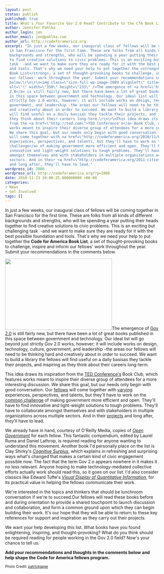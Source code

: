```yaml
---
layout: post
status: publish
published: true
title: What's Your Favorite Gov 2.0 Read? Contribute to the CfA Book List.
author: Jennifer Pahlka
author_login: jen
author_email: jen@pahlka.com
author_url: http://codeforamerica.org
excerpt: "In just a few weeks, our inaugural class of fellows will be coming together
  in San Francisco for the first time. These are folks from all kinds of different
  backgrounds and strengths, who will be spending a year putting their heads together
  to find creative solutions to civic problems. This is an exciting but challenging
  task  -and we want to make sure they are ready for it with the best possible foundation
  and tools. That's why we need your help to put together the <strong>Code for America
  Book List</strong>, a set of thought-provoking books to challenge, inspire and inform
  our fellows' work throughout the year. Submit your recommendations in the comments
  below.\r\n\r\n<img class=\"size-full wp-image-2089 alignleft\" title=\"Books\" src=\"http://codeforamerica.org/wp-content/uploads/2010/11/3738107746_f944ec80b1.jpeg\"
  alt=\"\" width=\"350\" height=\"233\" />The emergence of <a href=\"http://opengovernment.labs.oreilly.com/ch01.html\">Gov
  2.0</a> is still fairly new, but there have been a lot of great books published
  in this space between government and technology. Our ideal list will go beyond just
  strictly Gov 2.0 works, however; it will include works on design, technology, culture,
  government, and leadership -the areas our fellows will need to be thinking hard
  and creatively about in order to succeed. We want to build a library the fellows
  will find useful on a daily basisas they tackle their projects, and inspiring as
  they think about their careers long-term.\r\n\r\nThis idea draws its inspiration
  from the <a href=\"http://ted.com\">TED Conference's</a> Book Club, which features
  works meant to inspire their diverse group of attendees for a more interesting discussion.
  We share this goal, but our needs only begin with good conversation. Our <a href=\"http://codeforamerica.org/fellows/\">fellows</a>
  will come together with <a href=\"http://codeforamerica.org/2010/11/01/2011-cfa-fellows/\">varying</a>
  experiences, perspectives, and talents, but they'll have to work on the <a href=\"http://codeforamerica.org/what-we-do/\">common
  challenge</a> of making government more efficient and open. They'll have to find
  innovative and light-weight solutions to tough problems. They'll have to collaborate
  amongst themselves and with stakeholders in multiple organizations across multiple
  sectors. And in their <a href=\"http://codeforamerica.org/2011-cities-projects/\">projects</a>
  and long after, they'll have to lead."
wordpress_id: 2086
wordpress_url: http://codeforamerica.org/?p=2086
date: 2010-11-23 10:00:25.000000000 +00:00
categories:
- News
- Get Involved
tags: []
---
```

In just a few weeks, our inaugural class of fellows will be coming together in San Francisco for the first time. These are folks from all kinds of different backgrounds and strengths, who will be spending a year putting their heads together to find creative solutions to civic problems. This is an exciting but challenging task  -and we want to make sure they are ready for it with the best possible foundation and tools. That's why we need your help to put together the <strong>Code for America Book List</strong>, a set of thought-provoking books to challenge, inspire and inform our fellows' work throughout the year. Submit your recommendations in the comments below.



<img class="size-full wp-image-2089 alignleft" title="Books" src="http://codeforamerica.org/wp-content/uploads/2010/11/3738107746_f944ec80b1.jpeg" alt="" width="350" height="233" />The emergence of <a href="http://opengovernment.labs.oreilly.com/ch01.html">Gov 2.0</a> is still fairly new, but there have been a lot of great books published in this space between government and technology. Our ideal list will go beyond just strictly Gov 2.0 works, however; it will include works on design, technology, culture, government, and leadership -the areas our fellows will need to be thinking hard and creatively about in order to succeed. We want to build a library the fellows will find useful on a daily basisas they tackle their projects, and inspiring as they think about their careers long-term.



This idea draws its inspiration from the <a href="http://ted.com">TED Conference's</a> Book Club, which features works meant to inspire their diverse group of attendees for a more interesting discussion. We share this goal, but our needs only begin with good conversation. Our <a href="http://codeforamerica.org/fellows/">fellows</a> will come together with <a href="http://codeforamerica.org/2010/11/01/2011-cfa-fellows/">varying</a> experiences, perspectives, and talents, but they'll have to work on the <a href="http://codeforamerica.org/what-we-do/">common challenge</a> of making government more efficient and open. They'll have to find innovative and light-weight solutions to tough problems. They'll have to collaborate amongst themselves and with stakeholders in multiple organizations across multiple sectors. And in their <a href="http://codeforamerica.org/2011-cities-projects/">projects</a> and long after, they'll have to lead.

<!--more-->

We already have in hand, courtesy of O'Reilly Media, copies of <a href="http://oreilly.com/catalog/9780596804367"><em>Open Government</em></a> for each fellow. This fantastic compendium, edited by Laurel Ruma and Daniel Lathrop, is required reading for anyone wanting to understand this movement. Another book I'd personally place on the list is Clay Shirky's <a href="http://www.guardian.co.uk/books/2010/jun/27/cognitive-surplus-clay-shirky-book-review"><em>Cognitive Surplus</em></a>, which explains in refreshing and surprising ways what's changed that makes a certain kind of civic engagement possible now. The fact that the term Gov 2.o appears nowhere in it makes it no less relevant. Anyone hoping to make technology-mediated collective efforts actually work should read this, so it goes on our list. I'd also consider classics like Edward Tufte's <a href="http://www.edwardtufte.com/tufte/books_vdqi"><em>Visual Display of Quantitative Information</em></a>, for its practical value in helping the fellows communicate their work.



We're interested in the topics and thinkers that should be lunchroom conversation if we're to succeed.Our fellows will read these books before and during orientation to provide a shared touchpoint to launch discussion and collaboration, and form a common ground upon which they can begin building their work. It's our hope that they will be able to return to these key references for support and inspiration as they carry out their projects.



We want your help developing this list. What books have you found enlightening, inspiring, and thought-provoking? What do you think should be required reading for people working in the Gov 2.0 field? Now's your chance to tell us.



<strong>Add your recommendations and thoughts in the comments below and help shape the Code for America fellows program. </strong>



<small>Photo Credit: <a href="http://www.flickr.com/photos/patrickgage/3738107746/">patrickgage</a></small>
